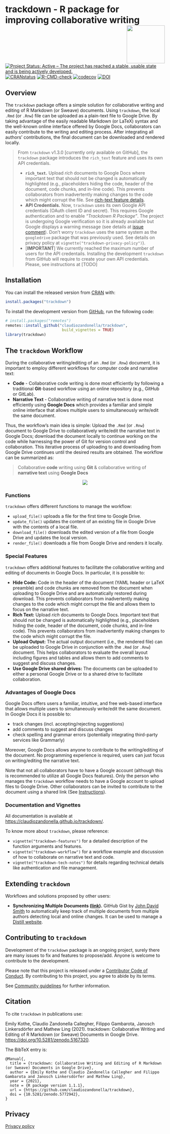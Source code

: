 
<!-- README.md is generated from README.Rmd. Please edit that file -->

# trackdown - R package for improving collaborative writing <img src="man/figures/logo.png" align="right" width="120" />

<!-- badges: start -->

[![Project Status: Active – The project has reached a stable, usable
state and is being actively
developed.](https://www.repostatus.org/badges/latest/active.svg)](https://www.repostatus.org/#active)
[![CRANstatus](https://www.r-pkg.org/badges/version/trackdown)](https://CRAN.R-project.org/package=trackdown)
[![R-CMD-check](https://github.com/claudiozandonella/trackdown/actions/workflows/check-standard.yaml/badge.svg)](https://github.com/claudiozandonella/trackdown/actions/workflows/check-standard.yaml)
[![codecov](https://codecov.io/gh/claudiozandonella/trackdown/branch/develop/graph/badge.svg?token=E6GR3JAHV6)](https://app.codecov.io/gh/claudiozandonella/trackdown)
[![DOI](https://zenodo.org/badge/DOI/10.5281/zenodo.5167319.svg)](https://doi.org/10.5281/zenodo.5167319)
<!-- badges: end -->

## Overview

The `trackdown` package offers a simple solution for collaborative
writing and editing of R Markdown (or Sweave) documents. Using
`trackdown`, the local `.Rmd` (or `.Rnw`) file can be uploaded as a
plain-text file to Google Drive. By taking advantage of the easily
readable Markdown (or LaTeX) syntax and the well-known online interface
offered by Google Docs, collaborators can easily contribute to the
writing and editing process. After integrating all authors’
contributions, the final document can be downloaded and rendered
locally.

> From `trackdown` v1.3.0 \[currently only available on GitHub\], the
> `trackdown` package introduces the `rich_text` feature and uses its
> own API credentials.
>
> - **`rich_text`.** Upload *rich* documents to Google Docs where
>   important text that should not be changed is automatically
>   highlighted (e.g., placeholders hiding the code, header of the
>   document, code chunks, and in-line code). This prevents
>   collaborators from inadvertently making changes to the code which
>   might corrupt the file. See [rich-text feature
>   details](https://claudiozandonella.github.io/trackdown/articles/trackdown-features.html#rich-text).
> - **API Credentials.** Now, `trackdown` uses its own Google API
>   credentials (OAuth client ID and secret). This requires Google
>   authentication and to enable *“Trackdown R Package”*. The project is
>   undergoing Google verification so it is already available but Google
>   displays a warning message (see details at [issue
>   comment](https://github.com/ClaudioZandonella/trackdown/issues/28#issuecomment-1057195007)).
>   Don’t worry `trackdown` uses the same system as the `googledrive`
>   package that was previously used. See details on privacy policy at
>   `vignette("trackdown-privacy-policy")`).
> - \[**IMPORTANT**\] We currently reached the maximum number of users
>   for the API credentails. Installing the development `trackdown` from
>   GitHub will require to create your own API credentials. Please, see
>   instructions at \[TODO\]

## Installation

You can install the released version from
[CRAN](https://CRAN.R-project.org/package=trackdown) with:

``` r
install.packages("trackdown")
```

To install the development version from
[GitHub](https://github.com/ClaudioZandonella/trackdown/), run the
following code:

``` r
# install.packages("remotes")
remotes::install_github("claudiozandonella/trackdown",
                         build_vignettes = TRUE)
library(trackdown)
```

## The `trackdown` Workflow

During the collaborative writing/editing of an `.Rmd` (or `.Rnw`)
document, it is important to employ different workflows for computer
code and narrative text:

- **Code** - Collaborative code writing is done most efficiently by
  following a traditional **Git**-based workflow using an online
  repository (e.g., GitHub or GitLab).
- **Narrative Text** - Collaborative writing of narrative text is done
  most efficiently using **Google Docs** which provides a familiar and
  simple online interface that allows multiple users to simultaneously
  write/edit the same document.

Thus, the workflow’s main idea is simple: Upload the `.Rmd` (or `.Rnw`)
document to Google Drive to collaboratively write/edit the narrative
text in Google Docs; download the document locally to continue working
on the code while harnessing the power of Git for version control and
collaboration. This iterative process of uploading to and downloading
from Google Drive continues until the desired results are obtained. The
workflow can be summarized as:

> Collaborative **code** writing using **Git** & collaborative writing
> of **narrative text** using **Google Docs**

<center>
<a href="https://www.powtoon.com/embed/bWtc2qqbZ5F/" target="_blank">
<img src="man/figures/video-thumbnail.png" align="center" style = "border: none; float: center;">
</a>
</center>

### Functions

`trackdown` offers different functions to manage the workflow:

- `upload_file()` uploads a file for the first time to Google Drive.
- `update_file()` updates the content of an existing file in Google
  Drive with the contents of a local file.
- `download_file()` downloads the edited version of a file from Google
  Drive and updates the local version.
- `render_file()` downloads a file from Google Drive and renders it
  locally.

### Special Features

`trackdown` offers additional features to facilitate the collaborative
writing and editing of documents in Google Docs. In particular, it is
possible to:

- **Hide Code:** Code in the header of the document (YAML header or
  LaTeX preamble) and code chunks are removed from the document when
  uploading to Google Drive and are automatically restored during
  download. This prevents collaborators from inadvertently making
  changes to the code which might corrupt the file and allows them to
  focus on the narrative text.
- **Rich Text:** Upload *rich* documents to Google Docs. Important text
  that should not be changed is automatically highlighted (e.g.,
  placeholders hiding the code, header of the document, code chunks, and
  in-line code). This prevents collaborators from inadvertently making
  changes to the code which might corrupt the file.
- **Upload Output:** The actual output document (i.e., the rendered
  file) can be uploaded to Google Drive in conjunction with the `.Rmd`
  (or `.Rnw`) document. This helps collaborators to evaluate the overall
  layout including figures and tables and allows them to add comments to
  suggest and discuss changes.
- **Use Google Drive shared drives:** The documents can be uploaded to
  either a personal Google Drive or to a shared drive to facilitate
  collaboration.

### Advantages of Google Docs

Google Docs offers users a familiar, intuitive, and free web-based
interface that allows multiple users to simultaneously write/edit the
same document. In Google Docs it is possible to:

- track changes (incl. accepting/rejecting suggestions)
- add comments to suggest and discuss changes
- check spelling and grammar errors (potentially integrating third-party
  services like Grammarly)

Moreover, Google Docs allows anyone to contribute to the writing/editing
of the document. No programming experience is required, users can just
focus on writing/editing the narrative text.

Note that not all collaborators have to have a Google account (although
this is recommended to utilize all Google Docs features). Only the
person who manages the `trackdown` workflow needs to have a Google
account to upload files to Google Drive. Other collaborators can be
invited to contribute to the document using a shared link (See
[Instructions](https://support.google.com/drive/answer/2494822?co=GENIE.Platform%3DDesktop&hl=en&oco=0)).

### Documentation and Vignettes

All documentation is available at
<https://claudiozandonella.github.io/trackdown/>.

To know more about `trackdown`, please reference:

- `vignette("trackdown-features")` for a detailed description of the
  function arguments and features.
- `vignette("trackdown-workflow")` for a workflow example and discussion
  of how to collaborate on narrative text and code.
- `vignette("trackdown-tech-notes")` for details regarding technical
  details like authentication and file management.

## Extending `trackdown`

Workflows and solutions proposed by other users:

- **Synchronizing Multiple Documents
  ([link](https://gist.github.com/smithjd/aaf71b5a6575a0d4a1e4ac3168c4c682)).**
  GitHub Gist by [John David Smith](https://github.com/smithjd) to
  automatically keep track of multiple documents from multiple authors
  detecting local and online changes. It can be used to manage a
  [Distill website](https://rstudio.github.io/distill/website.html).

## Contributing to `trackdown`

Development of the `trackdown` package is an ongoing project, surely
there are many issues to fix and features to propose/add. Anyone is
welcome to contribute to the development.

Please note that this project is released under a [Contributor Code of
Conduct](https://www.contributor-covenant.org/). By contributing to this
project, you agree to abide by its terms.

See [Community
guidelines](https://github.com/claudiozandonella/trackdown/blob/develop/CONTRIBUTING.md)
for further information.

## Citation

To cite `trackdown` in publications use:

Emily Kothe, Claudio Zandonella Callegher, Filippo Gambarota, Janosch
Linkersdörfer and Mathew Ling (2021). trackdown: Collaborative Writing
and Editing of R Markdown (or Sweave) Documents in Google Drive.
<https://doi.org/10.5281/zenodo.5167320>.

The BibTeX entry is:

    @Manual{,
      title = {trackdown: Collaborative Writing and Editing of R Markdown (or Sweave) Documents in Google Drive},
      author = {Emily Kothe and Claudio Zandonella Callegher and Filippo Gambarota and Janosch Linkersdörfer and Mathew Ling},
      year = {2021},
      note = {R package version 1.1.1},
      url = {https://github.com/claudiozandonella/trackdown},
      doi = {10.5281/zenodo.5772942},
    }

## Privacy

[Privacy
policy](https://claudiozandonella.github.io/trackdown/articles/trackdown-privacy-policy.html)
